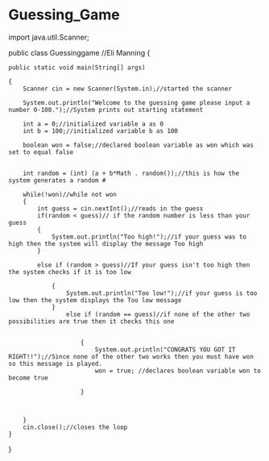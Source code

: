 # Guessing_Game


import java.util.Scanner;

public class Guessinggame 
//Eli Manning
{

	public static void main(String[] args) 
	
	{
		Scanner cin = new Scanner(System.in);//started the scanner 
		
		System.out.println("Welcome to the guessing game please input a number 0-100.");//System prints out starting statement
		
		int a = 0;//initialized variable a as 0
		int b = 100;//initialized variable b as 100
		
		boolean won = false;//declared boolean variable as won which was set to equal false 
		
		
		int random = (int) (a + b*Math . random());//this is how the system generates a random #
		
		while(!won)//while not won 
		{
			int guess = cin.nextInt();//reads in the guess
			if(random < guess)// if the random number is less than your guess
			{
				System.out.println("Too high!");//if your guess was to high then the system will display the message Too high
			}
		
			else if (random > guess)//If your guess isn't too high then the system checks if it is too low
		
				{
					System.out.println("Too low!");//if your guess is too low then the system displays the Too low message 
				}
					else if (random == guess)//if none of the other two possibilities are true then it checks this one 
						
						
						{
							System.out.println("CONGRATS YOU GOT IT RIGHT!!");//Since none of the other two works then you must have won so this message is played.
							won = true;	//declares boolean variable won to become true 
		
						}
		
		
		
		}
		cin.close();//closes the loop
	}
}

